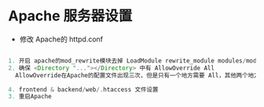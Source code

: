 # Apache 服务器设置

* 修改 Apache的 httpd.conf

```php

1. 开启 apache的mod_rewrite模块去掉 LoadModule rewrite_module modules/mod_rewrite.so 前的 # 号
2. 确保 <Directory "..."></Directory> 中有 AllowOverride All
  AllowOverride在Apache的配置文件出现三次，但是只有一个地方需要 All，其他两个地方都是None

4. frontend & backend/web/.htaccess 文件设置
3. 重启Apache 

```